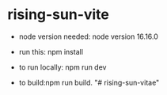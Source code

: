 # rising-sun-vite

- node version needed:
node version 16.16.0

- run this:
npm install

- to run locally:
npm run dev


- to build:npm run build.
"# rising-sun-vitae" 
